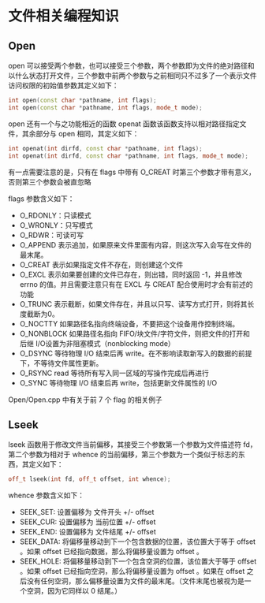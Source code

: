# 文件相关编程知识

## Open

open 可以接受两个参数，也可以接受三个参数，两个参数即为文件的绝对路径和以什么状态打开文件，三个参数中前两个参数与之前相同只不过多了一个表示文件访问权限的初始值参数其定义如下：

```CPP
int open(const char *pathname, int flags);
int open(const char *pathname, int flags, mode_t mode);
```

open 还有一个与之功能相近的函数 openat 函数该函数支持以相对路径指定文件，其余部分与 open 相同，其定义如下：

```CPP
int openat(int dirfd, const char *pathname, int flags);
int openat(int dirfd, const char *pathname, int flags, mode_t mode);
```

有一点需要注意的是，只有在 flags 中带有 O_CREAT 时第三个参数才带有意义，否则第三个参数会被直忽略

flags 参数含义如下：

- O_RDONLY：只读模式
- O_WRONLY：只写模式
- O_RDWR：可读可写
- O_APPEND 表示追加，如果原来文件里面有内容，则这次写入会写在文件的最末尾。
- O_CREAT 表示如果指定文件不存在，则创建这个文件
- O_EXCL 表示如果要创建的文件已存在，则出错，同时返回 -1，并且修改 errno 的值。并且需要注意只有在 EXCL 与 CREAT 配合使用时才会有前述的功能
- O_TRUNC 表示截断，如果文件存在，并且以只写、读写方式打开，则将其长度截断为0。
- O_NOCTTY 如果路径名指向终端设备，不要把这个设备用作控制终端。
- O_NONBLOCK 如果路径名指向 FIFO/块文件/字符文件，则把文件的打开和后继 I/O设置为非阻塞模式（nonblocking mode）
- O_DSYNC 等待物理 I/O 结束后再 write。在不影响读取新写入的数据的前提下，不等待文件属性更新。
- O_RSYNC read 等待所有写入同一区域的写操作完成后再进行
- O_SYNC 等待物理 I/O 结束后再 write，包括更新文件属性的 I/O

Open/Open.cpp 中有关于前 7 个 flag 的相关例子

## Lseek

lseek 函数用于修改文件当前偏移，其接受三个参数第一个参数为文件描述符 fd，第二个参数为相对于 whence 的当前偏移，第三个参数为一个类似于标志的东西，其定义如下：

```CPP
off_t lseek(int fd, off_t offset, int whence);
```

whence 参数含义如下：

- SEEK_SET: 设置偏移为 文件开头 +/- offset
- SEEK_CUR: 设置偏移为 当前位置 +/- offset
- SEEK_END: 设置偏移为 文件结尾 +/- offset
- SEEK_DATA: 将偏移量移动到下一个包含数据的位置，该位置大于等于 offset 。如果 offset 已经指向数据，那么将偏移量设置为 offset 。
- SEEK_HOLE: 将偏移量移动到下一个包含空洞的位置，该位置大于等于 offset 。如果 offset 已经指向空洞，那么将偏移量设置为 offset 。如果在 offset 之后没有任何空洞，那么偏移量设置为文件的最末尾。（文件末尾也被视为是一个空洞，因为它同样以 0 结尾。）
